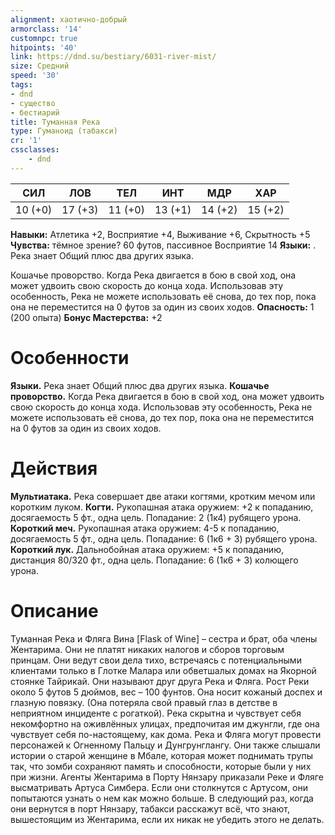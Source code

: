 ```yaml
---
alignment: хаотично-добрый
armorclass: '14'
customnpc: true
hitpoints: '40'
link: https://dnd.su/bestiary/6031-river-mist/
size: Средний
speed: '30'
tags:
- dnd
- существо
- бестиарий
title: Туманная Река
type: Гуманоид (табакси)
cr: '1'
cssclasses:
    - dnd
---
```



| СИЛ | ЛОВ | ТЕЛ | ИНТ | МДР | ХАР |
|---|---|---|---|---|---|
| 10 (+0) | 17 (+3) | 11 (+0) | 13 (+1) | 14 (+2) | 15 (+2) |
**Навыки:** Атлетика +2, Восприятие +4, Выживание +6, Скрытность +5
**Чувства:** тёмное зрение? 60 футов, пассивное Восприятие 14
**Языки:** . Река знает Общий плюс два других языка.

Кошачье проворство. Когда Река двигается в бою в свой ход, она может удвоить свою скорость до конца хода. Использовав эту особенность, Река не можете использовать её снова, до тех пор, пока она не переместится на 0 футов за один из своих ходов.
**Опасность:** 1 (200 опыта)
**Бонус Мастерства:** +2


# Особенности
**Языки.** Река знает Общий плюс два других языка.
**Кошачье проворство.** Когда Река двигается в бою в свой ход, она может удвоить свою скорость до конца хода. Использовав эту особенность, Река не можете использовать её снова, до тех пор, пока она не переместится на 0 футов за один из своих ходов.


# Действия
**Мультиатака.** Река совершает две атаки когтями, кротким мечом или коротким луком.
**Когти.** Рукопашная атака оружием: +2 к попаданию, досягаемость 5 фт., одна цель. Попадание: 2 (1к4) рубящего урона.
**Короткий меч.** Рукопашная атака оружием: 4-5 к попаданию, досягаемость 5 фт., одна цель. Попадание: 6 (1к6 + 3) рубящего урона.
**Короткий лук.** Дальнобойная атака оружием: +5 к попаданию, дистанция 80/320 фт., одна цель. Попадание: 6 (1к6 + 3) колющего урона.


# Описание
Туманная Река и Фляга Вина [Flask of Wine] – сестра и брат, оба члены Жентарима. Они не платят никаких налогов и сборов торговым принцам. Они ведут свои дела тихо, встречаясь с потенциальными клиентами только в Глотке Малара или обветшалых домах на Якорной стоянке Тайрикай. Они называют друг друга Река и Фляга. Рост Реки около 5 футов 5 дюймов, вес – 100 фунтов. Она носит кожаный доспех и глазную повязку. (Она потеряла свой правый глаз в детстве в неприятном инциденте с рогаткой). Река скрытна и чувствует себя некомфортно на оживлённых улицах, предпочитая им джунгли, где она чувствует себя по-настоящему, как дома. Река и Фляга могут провести персонажей к Огненному Пальцу и Дунгрунглангу. Они также слышали истории о старой женщине в Мбале, которая может поднимать трупы так, что зомби сохраняют память и способности, которые были у них при жизни. Агенты Жентарима в Порту Нянзару приказали Реке и Фляге высматривать Артуса Симбера. Если они столкнутся с Артусом, они попытаются узнать о нем как можно больше. В следующий раз, когда они вернутся в порт Нянзару, табакси расскажут всё, что знают, вышестоящим из Жентарима, если их никак не убедить этого не делать.